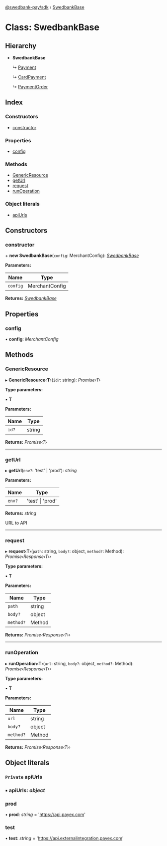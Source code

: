 [@swedbank-pay/sdk](../README.md) › [SwedbankBase](swedbankbase.md)

# Class: SwedbankBase

## Hierarchy

- **SwedbankBase**

  ↳ [Payment](payment.md)

  ↳ [CardPayment](cardpayment.md)

  ↳ [PaymentOrder](paymentorder.md)

## Index

### Constructors

- [constructor](swedbankbase.md#constructor)

### Properties

- [config](swedbankbase.md#config)

### Methods

- [GenericResource](swedbankbase.md#genericresource)
- [getUrl](swedbankbase.md#geturl)
- [request](swedbankbase.md#request)
- [runOperation](swedbankbase.md#runoperation)

### Object literals

- [apiUrls](swedbankbase.md#private-apiurls)

## Constructors

### constructor

\+ **new SwedbankBase**(`config`: MerchantConfig):
_[SwedbankBase](swedbankbase.md)_

**Parameters:**

| Name     | Type           |
| -------- | -------------- |
| `config` | MerchantConfig |

**Returns:** _[SwedbankBase](swedbankbase.md)_

## Properties

### config

• **config**: _MerchantConfig_

## Methods

### GenericResource

▸ **GenericResource**‹**T**›(`id?`: string): _Promise‹T›_

**Type parameters:**

▪ **T**

**Parameters:**

| Name  | Type   |
| ----- | ------ |
| `id?` | string |

**Returns:** _Promise‹T›_

---

### getUrl

▸ **getUrl**(`env?`: 'test' | 'prod'): _string_

**Parameters:**

| Name   | Type                 |
| ------ | -------------------- |
| `env?` | 'test' &#124; 'prod' |

**Returns:** _string_

URL to API

---

### request

▸ **request**‹**T**›(`path`: string, `body?`: object, `method?`: Method):
_Promise‹Response‹T››_

**Type parameters:**

▪ **T**

**Parameters:**

| Name      | Type   |
| --------- | ------ |
| `path`    | string |
| `body?`   | object |
| `method?` | Method |

**Returns:** _Promise‹Response‹T››_

---

### runOperation

▸ **runOperation**‹**T**›(`url`: string, `body?`: object, `method?`: Method):
_Promise‹Response‹T››_

**Type parameters:**

▪ **T**

**Parameters:**

| Name      | Type   |
| --------- | ------ |
| `url`     | string |
| `body?`   | object |
| `method?` | Method |

**Returns:** _Promise‹Response‹T››_

## Object literals

### `Private` apiUrls

### ▪ **apiUrls**: _object_

### prod

• **prod**: _string_ = 'https://api.payex.com'

### test

• **test**: _string_ = 'https://api.externalintegration.payex.com'
